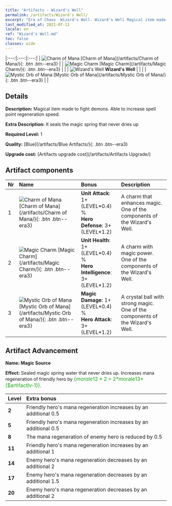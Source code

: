```yaml
---
title: "Artifacts - Wizard's Well"
permalink: /artifacts/Wizard's Well/
excerpt: "Era of Chaos  Wizard's Well. Wizard's Well Magical item made to fight demons. Able to increase spell point regeneration speed."
last_modified_at: 2021-07-13
locale: en
ref: "Wizard's Well.md"
toc: false
classes: wide
---
```


  |:---:|:---:|:---:| 
  | ![Charm of Mana](/images/t/artifact_40211.png) [Charm of Mana](/artifacts/Charm of Mana/){: .btn .btn--era3} |   | ![Magic Charm](/images/t/artifact_40212.png) [Magic Charm](/artifacts/Magic Charm/){: .btn .btn--era3} | 
  |   | ![Wizard's Well](/images/t/icon_artifact_21.png) **Wizard's Well** |  | 
  |   | ![Mystic Orb of Mana](/images/t/artifact_40213.png) [Mystic Orb of Mana](/artifacts/Mystic Orb of Mana/){: .btn .btn--era3} |   | 


## Details

 **Description:** Magical item made to fight demons. Able to increase spell point regeneration speed.

 **Extra Description:** It seals the magic spring that never dries up

 **Required Level:** 1

 **Quality:** [Blue](/artifacts/Blue Artifacts/){: .btn .btn--era3}

 **Upgrade cost:** [Artifacts upgrade cost](/artifacts/Artifacts Upgrade/)



## Artifact components

  | Nr |    Name    |   Bonus | Description | 
  |:---|:-----------|:--------|:------------| 
  | 1 | ![Charm of Mana](/images/t/artifact_40211.png) [Charm of Mana](/artifacts/Charm of Mana/){: .btn .btn--era3} | **Unit Attack**: 1+(LEVEL\*0.4) %<br/>**Hero Defense**: 3+(LEVEL\*1.2) | A charm that enhances magic. One of the components of the Wizard's Well. | 
  | 2 | ![Magic Charm](/images/t/artifact_40212.png) [Magic Charm](/artifacts/Magic Charm/){: .btn .btn--era3} | **Unit Health**: 1+(LEVEL\*0.4) %<br/>**Hero Intelligence**: 3+(LEVEL\*1.2) | A charm with magic power. One of the components of the Wizard's Well. | 
  | 3 | ![Mystic Orb of Mana](/images/t/artifact_40213.png) [Mystic Orb of Mana](/artifacts/Mystic Orb of Mana/){: .btn .btn--era3} | **Magic Damage**: 1+(LEVEL\*0.4) %<br/>**Hero Attack**: 3+(LEVEL\*1.2) | A crystal ball with strong magic. One of the components of the Wizard's Well. | 


## Artifact Advancement

 **Name: Magic Source**

 **Effect:** Sealed magic spring water that never dries up. Increases mana regeneration of friendly hero by <span style="color: #1ca216;font-size:16px">{$morale12*2+2*$morale13*($artifactlv-1)}</span>.

  |  Level  |    Extra bonus  | 
  |:--------|:----------------| 
  | **2** | Friendly hero's mana regeneration increases by an additional 0.5 | 
  | **5** | Friendly hero's mana regeneration increases by an additional 0.5 | 
  | **8** | The mana regeneration of enemy hero is reduced by 0.5 | 
  | **11** | Friendly hero's mana regeneration increases by an additional 1 | 
  | **14** | Enemy hero's mana regeneration decreases by an additional 2 | 
  | **17** | Enemy hero's mana regeneration decreases by an additional 1.5 | 
  | **20** | Enemy hero's mana regeneration decreases by an additional 2 | 
